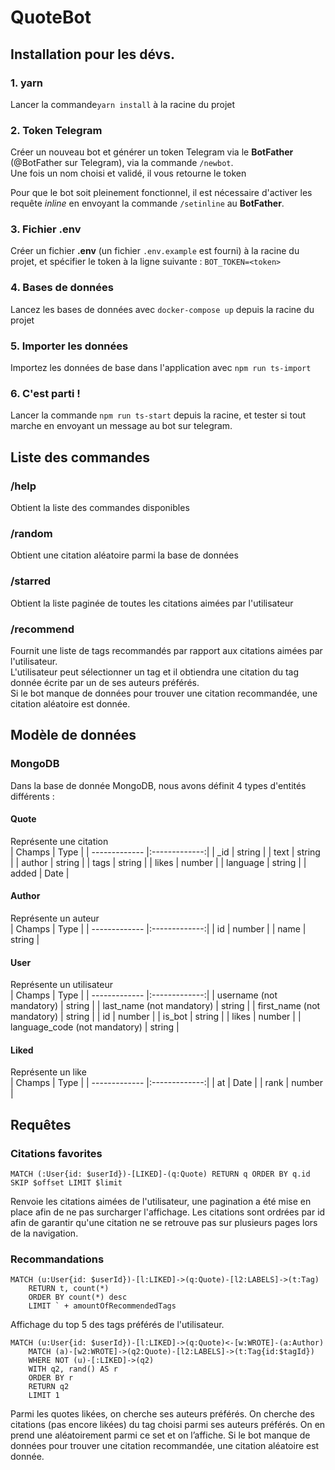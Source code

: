 # QuoteBot

## Installation pour les dévs.
### 1. yarn
Lancer la commande```yarn install``` à la racine du projet
### 2. Token Telegram
Créer un nouveau bot et générer un token Telegram via le **BotFather** (@BotFather sur Telegram), via la commande `/newbot`. <br>
Une fois un nom choisi et validé, il vous retourne le token

Pour que le bot soit pleinement fonctionnel, il est nécessaire d'activer les requête _inline_ en envoyant la commande `/setinline` au **BotFather**.
### 3. Fichier .env
Créer un fichier **.env** (un fichier `.env.example` est fourni) à la racine du projet, et spécifier le token à la ligne suivante : 
```BOT_TOKEN=<token>```
### 4. Bases de données
Lancez les bases de données avec ```docker-compose up``` depuis la racine du projet  

### 5. Importer les données
Importez les données de base dans l'application avec ```npm run ts-import```

### 6. C'est parti !
Lancer la commande ```npm run ts-start``` depuis la racine, et tester si tout marche en envoyant un message au bot sur telegram.

## Liste des commandes

### /help
Obtient la liste des commandes disponibles

### /random
Obtient une citation aléatoire parmi la base de données

### /starred
Obtient la liste paginée de toutes les citations aimées par l'utilisateur

### /recommend
Fournit une liste de tags recommandés par rapport aux citations aimées par l'utilisateur.  
L'utilisateur peut sélectionner un tag et il obtiendra une citation du tag donnée écrite par un de ses auteurs préférés.  
Si le bot manque de données pour trouver une citation recommandée, une citation aléatoire est donnée.


## Modèle de données
### MongoDB
Dans la base de donnée MongoDB, nous avons définit 4 types d'entités différents : 

#### Quote
Représente une citation <br>
| Champs        | Type           |
| ------------- |:-------------:|
| _id     | string |
| text     | string      | 
| author | string      |
| tags | string      |
| likes | number      |
| language | string      |
| added | Date      |


#### Author
Représente un auteur <br>
| Champs        | Type           |
| ------------- |:-------------:|
| id     | number |
| name     | string      | 

#### User
Représente un utilisateur <br>
| Champs        | Type           |
| ------------- |:-------------:|
| username  (not mandatory)     | string |
| last_name (not mandatory)     | string      | 
| first_name (not mandatory)     | string      | 
| id | number      |
| is_bot | string      |
| likes | number      |
| language_code (not mandatory) | string      |

#### Liked
Représente un like <br>
| Champs        | Type           |
| ------------- |:-------------:|
| at     | Date |
| rank     | number      | 

## Requêtes

### Citations favorites

``` Neo4J
MATCH (:User{id: $userId})-[LIKED]-(q:Quote) RETURN q ORDER BY q.id SKIP $offset LIMIT $limit
```

Renvoie les citations aimées de l'utilisateur, une pagination a été mise en place afin de ne pas surcharger l'affichage. Les citations sont ordrées par id afin de garantir qu'une citation ne se retrouve pas sur plusieurs pages lors de la navigation.

### Recommandations

```
MATCH (u:User{id: $userId})-[l:LIKED]->(q:Quote)-[l2:LABELS]->(t:Tag) 
    RETURN t, count(*)
    ORDER BY count(*) desc
    LIMIT ` + amountOfRecommendedTags
```

Affichage du top 5 des tags préférés de l'utilisateur.

```
MATCH (u:User{id: $userId})-[l:LIKED]->(q:Quote)<-[w:WROTE]-(a:Author)
    MATCH (a)-[w2:WROTE]->(q2:Quote)-[l2:LABELS]->(t:Tag{id:$tagId})
    WHERE NOT (u)-[:LIKED]->(q2)
    WITH q2, rand() AS r
    ORDER BY r
    RETURN q2
    LIMIT 1
```

Parmi les quotes likées, on cherche ses auteurs préférés.
On cherche des citations (pas encore likées) du tag choisi parmi ses auteurs préférés.
On en prend une aléatoirement parmi ce set et on l’affiche.
Si le bot manque de données pour trouver une citation recommandée, une citation aléatoire est donnée.